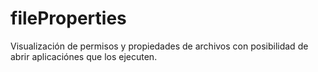 # fileProperties
Visualización de permisos y propiedades de archivos con posibilidad de abrir aplicaciónes que los ejecuten.
